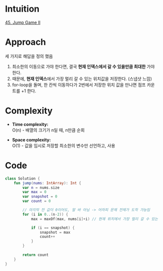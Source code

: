 
# Intuition
[45. Jump Game II](https://leetcode.com/problems/jump-game-ii/description)

# Approach
세 가지로 해답을 정의 했음    
1. 최소한의 이동으로 가야 한다면, 결국 **현재 인덱스에서 갈 수 있을만큼 최대한** 가야한다.
2. 때문에, **현재 인덱스**에서 가장 멀리 갈 수 있는 위치값을 저장한다. (스냅샷 느낌)
3. for-loop을 돌며, 한 칸씩 이동하다가 2번에서 저장한 위치 값을 만나면 점프 카운트를 +1 한다.


# Complexity
- **Time complexity:**     
O(n) - 배열의 크기가 n일 때, n만큼 순회   

- **Space complexity:**    
O(1) - 값을 임시로 저장할 최소한의 변수만 선언하고, 사용 

# Code
```kotlin []
class Solution {
    fun jump(nums: IntArray): Int {
        var n = nums.size
        var max = 0
        var snapshot = 0 
        var count = 0

        // 마지막 전 값이 0이어도, 알 바 아님 -> 어차피 문제 전제가 도착 가능임
        for (i in 0..(n-2)) {
            max = maxOf(max, nums[i]+i) // 현재 위치에서 가장 멀리 갈 수 있는 위치

            if (i == snapshot) {
                snapshot = max
                count++
            }
        }
        
        return count
    }
}
```
